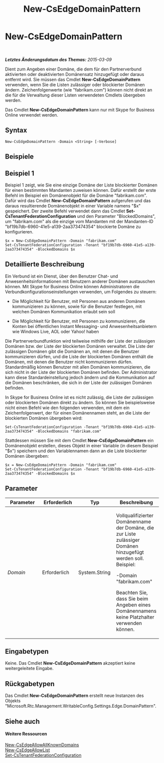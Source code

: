 ﻿---
title: New-CsEdgeDomainPattern
TOCTitle: New-CsEdgeDomainPattern
ms:assetid: 653bc148-c22b-4ad4-afdd-17aaeaa299d2
ms:mtpsurl: https://technet.microsoft.com/de-de/library/JJ994040(v=OCS.15)
ms:contentKeyID: 52056371
ms.date: 05/19/2016
mtps_version: v=OCS.15
ms.translationtype: HT
---

# New-CsEdgeDomainPattern

 

_**Letztes Änderungsdatum des Themas:** 2015-03-09_

Dient zum Angeben einer Domäne, die dem für den Partnerverbund aktivierten oder deaktivierten Domänensatz hinzugefügt oder daraus entfernt wird. Sie müssen das Cmdlet **New-CsEdgeDomainPattern** verwenden, wenn Sie die Listen zulässiger oder blockierter Domänen ändern. Zeichenfolgenwerte (wie "fabrikam.com") können nicht direkt an die für die Verwaltung dieser Listen verwendeten Cmdlets übergeben werden.

Das Cmdlet **New-CsEdgeDomainPattern** kann nur mit Skype for Business Online verwendet werden.

## Syntax

    New-CsEdgeDomainPattern -Domain <String> [-Verbose]

## Beispiele

## Beispiel 1

Beispiel 1 zeigt, wie Sie eine einzige Domäne der Liste blockierter Domänen für einen bestimmten Mandanten zuweisen können. Dafür erstellt der erste Befehl im Beispiel ein Domänenobjekt für die Domäne "fabrikam.com". Dafür wird das Cmdlet **New-CsEdgeDomainPattern** aufgerufen und das daraus resultierende Domänenobjekt in einer Variable namens "$x" gespeichert. Der zweite Befehl verwendet dann das Cmdlet **Set-CsTenantFederationConfiguration** und den Parameter "BlockedDomains", um "fabrikam.com" als die einzige vom Mandanten mit der Mandanten-ID "bf19b7db-6960-41e5-a139-2aa373474354" blockierte Domäne zu konfigurieren.

    $x = New-CsEdgeDomainPattern -Domain "fabrikam.com"
    Set-CsTenantFederationConfiguration -Tenant "bf19b7db-6960-41e5-a139-2aa373474354" -BlockedDomains $x

## Detaillierte Beschreibung

Ein Verbund ist ein Dienst, über den Benutzer Chat- und Anwesenheitsinformationen mit Benutzern anderer Domänen austauschen können. Mit Skype for Business Online können Administratoren die Verbundkonfigurationseinstellungen verwenden, um Folgendes zu steuern:

  - Die Möglichkeit für Benutzer, mit Personen aus anderen Domänen kommunizieren zu können, sowie für die Benutzer festlegen, mit welchen Domänen Kommunikation erlaubt sein soll

  - Die Möglichkeit für Benutzer, mit Personen zu kommunizieren, die Konten bei öffentlichen Instant Messaging- und Anwesenheitsanbietern wie Windows Live, AOL oder Yahoo\! haben

Die Partnerverbundfunktion wird teilweise mithilfe der Liste der zulässigen Domänen bzw. der Liste der blockierten Domänen verwaltet. Die Liste der zulässigen Domänen gibt die Domänen an, mit denen die Benutzer kommunizieren dürfen, und die Liste der blockierten Domänen enthält die Domänen, mit denen die Benutzer nicht kommunizieren dürfen. Standardmäßig können Benutzer mit allen Domänen kommunizieren, die sich nicht in der Liste der blockierten Domänen befinden. Der Administrator kann diese Standardeinstellung jedoch ändern und die Kommunikation auf die Domänen beschränken, die sich in der Liste der zulässigen Domänen befinden.

In Skype for Business Online ist es nicht zulässig, die Liste der zulässigen oder blockierten Domänen direkt zu ändern. So können Sie beispielsweise nicht einen Befehl wie den folgenden verwenden, mit dem ein Zeichenfolgenwert, der für einen Domänennamen steht, an die Liste der blockierten Domänen übergeben wird:

    Set-CsTenantFederationConfiguration -Tenant "bf19b7db-6960-41e5-a139-2aa373474354" -BlockedDomains "fabrikam.com"

Stattdessen müssen Sie mit dem Cmdlet **New-CsEdgeDomainPattern** ein Domänenobjekt erstellen, dieses Objekt in einer Variable (in diesem Beispiel "$x") speichern und den Variablennamen dann an die Liste blockierter Domänen übergeben:

    $x = New-CsEdgeDomainPattern -Domain "fabrikam.com"
    Set-CsTenantFederationConfiguration -Tenant "bf19b7db-6960-41e5-a139-2aa373474354" -BlockedDomains $x

## Parameter


<table>
<colgroup>
<col style="width: 25%" />
<col style="width: 25%" />
<col style="width: 25%" />
<col style="width: 25%" />
</colgroup>
<thead>
<tr class="header">
<th>Parameter</th>
<th>Erforderlich</th>
<th>Typ</th>
<th>Beschreibung</th>
</tr>
</thead>
<tbody>
<tr class="odd">
<td><p><em>Domain</em></p></td>
<td><p>Erforderlich</p></td>
<td><p>System.String</p></td>
<td><p>Vollqualifizierter Domänenname der Domäne, die zur Liste zulässiger Domänen hinzugefügt werden soll. Beispiel:</p>
<p>-Domain &quot;fabrikam.com&quot;</p>
<p>Beachten Sie, dass Sie beim Angeben eines Domänennamens keine Platzhalter verwenden können.</p></td>
</tr>
</tbody>
</table>


## Eingabetypen

Keine. Das Cmdlet **New-CsEdgeDomainPattern** akzeptiert keine weitergeleitete Eingabe.

## Rückgabetypen

Das Cmdlet **New-CsEdgeDomainPattern** erstellt neue Instanzen des Objekts "Microsoft.Rtc.Management.WritableConfig.Settings.Edge.DomainPattern".

## Siehe auch

#### Weitere Ressourcen

[New-CsEdgeAllowAllKnownDomains](new-csedgeallowallknowndomains.md)  
[New-CsEdgeAllowList](new-csedgeallowlist.md)  
[Set-CsTenantFederationConfiguration](set-cstenantfederationconfiguration.md)

